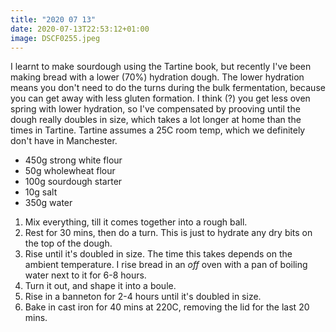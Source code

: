 ```yaml
---
title: "2020 07 13"
date: 2020-07-13T22:53:12+01:00
image: DSCF0255.jpeg
---
```


I learnt to make sourdough using the Tartine book, but recently I've been making
bread with a lower (70%) hydration dough. The lower hydration means you don't
need to do the turns during the bulk fermentation, because you can get away with
less gluten formation. I think (?) you get less oven spring with lower
hydration, so I've compensated by prooving until the dough really doubles in
size, which takes a lot longer at home than the times in Tartine. Tartine
assumes a 25C room temp, which we definitely don't have in Manchester.

- 450g strong white flour
- 50g wholewheat flour
- 100g sourdough starter
- 10g salt
- 350g water

1. Mix everything, till it comes together into a rough ball.
2. Rest for 30 mins, then do a turn. This is just to hydrate any dry bits on the
   top of the dough.
3. Rise until it's doubled in size. The time this takes depends on the ambient
   temperature. I rise bread in an _off_ oven with a pan of boiling water next
   to it for 6-8 hours.
4. Turn it out, and shape it into a boule.
5. Rise in a banneton for 2-4 hours until it's doubled in size.
6. Bake in cast iron for 40 mins at 220C, removing the lid for the last 20 mins.
